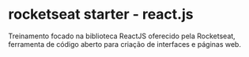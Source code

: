 # rocketseat starter - react.js
Treinamento focado na biblioteca ReactJS oferecido pela Rocketseat, ferramenta de código aberto para criação de interfaces e páginas web.
